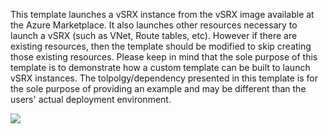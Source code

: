 This template launches a vSRX instance from the vSRX image available at the Azure Marketplace. It also launches other resources necessary to launch a vSRX (such as VNet, Route tables, etc). However if there are existing resources, then the template should be modified to skip creating those existing resources. Please keep in mind that the sole purpose of this template is to demonstrate how a custom template can be built to launch vSRX instances. The tolpolgy/dependency presented in this template is for the sole purpose of providing an example and may be different than the users' actual deployment environment.

<a href="https://portal.azure.com/#create/Microsoft.Template/uri/https%3A%2F%2Fraw.githubusercontent.com%2FJuniper%2FvSRX-Azure%2Fmaster%2Fsample-templates%2Fdeploy-vsrx-to-azure%2Fazuredeploy.json" target="_blank">
    <img src="http://azuredeploy.net/deploybutton.png"/>
</a>

